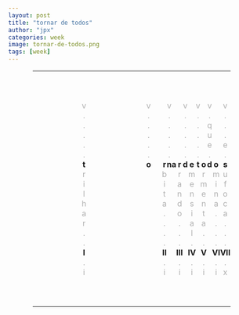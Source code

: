 ```yaml
---
layout: post
title: "tornar de todos"
author: "jpx"
categories: week
image: tornar-de-todos.png
tags: [week]
---
```


<html>
<head>
<style>
table#t02, th, td {
	border-width:5px;  
  border-style:none;
	padding: 0px;
	width:80%; 
	margin-left:auto; 
  margin-right:auto;
	table-layout: fixed;
	align-content: center;
	text-align:center;
}
div.nota {
  font-size: x-small;
  text-align:right;
  font-style: normal;
  color: rgb(175, 175, 175);
}
div.ast {
  font-weight: bold;
}
div.inner {
  font-style: italic;
  text-align:justify;
  color: rgb(175, 175, 175);
  font-size: small;
}
div.risc {
  color: rgb(175, 175, 175);
}
</style>
</head>
<body>

<table id="t02">
  <tr>
    <td colspan="15">&nbsp;</td>
  </tr>
  <tr>
    <td colspan="15">&nbsp;</td>
  </tr>
  <tr>
    <td colspan="15">&nbsp;</td>
  </tr>
  <tr>
    <td><div class="risc">v</div></td>
    <td><div class="risc">v</div></td>
    <td></td>
    <td><div class="risc">v</div></td>
    <td></td>
	  <td></td>
	  <td></td>
	  <td><div class="risc">v</div></td>
    <td></td>
    <td></td>
    <td><div class="risc">v</div></td>
	  <td></td>
    <td><div class="risc">v</div></td>
	  <td></td>
    <td><div class="risc">v</div></td>
  </tr>
  <tr>
    <td><div class="risc">.</div></td>
    <td><div class="risc">.</div></td>
    <td></td>
    <td><div class="risc">.</div></td>
    <td></td>
	  <td></td>
	  <td></td>
	  <td><div class="risc">.</div></td>
    <td></td>
    <td></td>
    <td><div class="risc">.</div></td>
	  <td></td>
    <td><div class="risc">.</div></td>
	  <td></td>
    <td><div class="risc">.</div></td>
  </tr>
  <tr>
    <td><div class="risc">.</div></td>
    <td><div class="risc">.</div></td>
    <td></td>
    <td><div class="risc">.</div></td>
    <td></td>
	  <td></td>
	  <td></td>
	  <td><div class="risc">.</div></td>
    <td></td>
    <td></td>
    <td><div class="risc">.</div></td>
	  <td></td>
    <td><div class="risc">q</div></td>
	  <td></td>
    <td><div class="risc">.</div></td>
  </tr>
  <tr>
    <td><div class="risc">.</div></td>
    <td><div class="risc">.</div></td>
    <td></td>
    <td><div class="risc">.</div></td>
    <td></td>
	  <td></td>
	  <td></td>
	  <td><div class="risc">.</div></td>
    <td></td>
    <td></td>
    <td><div class="risc">.</div></td>
	  <td></td>
    <td><div class="risc">u</div></td>
	  <td></td>
    <td><div class="risc">.</div></td>
  </tr>
  <tr>
    <td><div class="risc">.</div></td>
    <td><div class="risc">.</div></td>
    <td></td>
    <td><div class="risc">.</div></td>
    <td></td>
	  <td></td>
	  <td></td>
	  <td><div class="risc">.</div></td>
    <td></td>
    <td></td>
    <td><div class="risc">.</div></td>
	  <td></td>
    <td><div class="risc">e</div></td>
	  <td></td>
    <td><div class="risc">e</div></td>
  </tr>
  <tr>
    <td><div class="risc">.</div></td>
    <td><div class="risc">.</div></td>
    <td></td>
    <td><div class="risc">.</div></td>
    <td></td>
	  <td></td>
	  <td></td>
	  <td><div class="risc">.</div></td>
    <td></td>
    <td></td>
    <td><div class="risc">.</div></td>
	  <td></td>
    <td><div class="risc">.</div></td>
	  <td></td>
    <td><div class="risc">.</div></td>
  </tr>
  <tr>
    <th>t</th>
    <th>o</th>
    <th>r</th>
    <th>n</th>
    <th>a</th>
	  <th>r</th>
	  <td></td>
	  <th>d</th>
    <th>e</th>
    <td></td>
    <th>t</th>
	  <th>o</th>
    <th>d</th>
	  <th>o</th>
    <th>s</th>
  </tr>
  <tr>
    <td><div class="risc">r</div></td>
    <td></td>
    <td><div class="risc">b</div></td>
    <td></td>
    <td></td>
	  <td><div class="risc">r</div></td>
	  <td></td>
	  <td></td>
    <td><div class="risc">m</div></td>
    <td></td>
    <td></td>
	  <td><div class="risc">r</div></td>
    <td></td>
	  <td><div class="risc">m</div></td>
    <td><div class="risc">u</div></td>
  </tr>
  <tr>
    <td><div class="risc">i</div></td>
    <td></td>
    <td><div class="risc">i</div></td>
    <td></td>
    <td></td>
	  <td><div class="risc">a</div></td>
	  <td></td>
	  <td></td>
    <td><div class="risc">e</div></td>
    <td></td>
    <td></td>
	  <td><div class="risc">m</div></td>
    <td></td>
	  <td><div class="risc">i</div></td>
    <td><div class="risc">f</div></td>
  </tr>
  <tr>
    <td><div class="risc">l</div></td>
    <td></td>
    <td><div class="risc">t</div></td>
    <td></td>
    <td></td>
	  <td><div class="risc">n</div></td>
	  <td></td>
	  <td></td>
    <td><div class="risc">n</div></td>
    <td></td>
    <td></td>
	  <td><div class="risc">e</div></td>
    <td></td>
	  <td><div class="risc">n</div></td>
    <td><div class="risc">o</div></td>
  </tr>
  <tr>
    <td><div class="risc">h</div></td>
    <td></td>
    <td><div class="risc">a</div></td>
    <td></td>
    <td></td>
	  <td><div class="risc">d</div></td>
	  <td></td>
	  <td></td>
    <td><div class="risc">s</div></td>
    <td></td>
    <td></td>
	  <td><div class="risc">n</div></td>
    <td></td>
	  <td><div class="risc">a</div></td>
    <td><div class="risc">c</div></td>
  </tr>
  <tr>
    <td><div class="risc">a</div></td>
    <td></td>
    <td><div class="risc">.</div></td>
    <td></td>
    <td></td>
	  <td><div class="risc">o</div></td>
	  <td></td>
	  <td></td>
    <td><div class="risc">i</div></td>
    <td></td>
    <td></td>
	  <td><div class="risc">t</div></td>
    <td></td>
	  <td><div class="risc">.</div></td>
    <td><div class="risc">a</div></td>
  </tr>
  <tr>
    <td><div class="risc">r</div></td>
    <td></td>
    <td><div class="risc">.</div></td>
    <td></td>
    <td></td>
	  <td><div class="risc">.</div></td>
	  <td></td>
	  <td></td>
    <td><div class="risc">a</div></td>
    <td></td>
    <td></td>
	  <td><div class="risc">a</div></td>
    <td></td>
	  <td><div class="risc">.</div></td>
    <td><div class="risc">.</div></td>
  </tr>
  <tr>
    <td><div class="risc">.</div></td>
    <td></td>
    <td><div class="risc">.</div></td>
    <td></td>
    <td></td>
	  <td><div class="risc">.</div></td>
	  <td></td>
	  <td></td>
    <td><div class="risc">l</div></td>
    <td></td>
    <td></td>
	  <td><div class="risc">.</div></td>
    <td></td>
	  <td><div class="risc">.</div></td>
    <td><div class="risc">.</div></td>
  </tr>
  <tr>
    <td><div class="risc">.</div></td>
    <td></td>
    <td><div class="risc">.</div></td>
    <td></td>
    <td></td>
	  <td><div class="risc">.</div></td>
	  <td></td>
	  <td></td>
    <td><div class="risc">.</div></td>
    <td></td>
    <td></td>
	  <td><div class="risc">.</div></td>
    <td></td>
	  <td><div class="risc">.</div></td>
    <td><div class="risc">.</div></td>
  </tr>
  <tr>
    <td><div class="ast">I</div></td>
    <td></td>
    <td><div class="ast">II</div></td>
    <td></td>
    <td></td>
	  <td><div class="ast">III</div></td>
	  <td></td>
	  <td></td>
    <td><div class="ast">IV</div></td>
    <td></td>
    <td></td>
	  <td><div class="ast">V</div></td>
    <td></td>
	  <td><div class="ast">VI</div></td>
    <td><div class="ast">VII</div></td>
  </tr>
  <tr>
    <td><div class="risc">.</div></td>
    <td></td>
    <td><div class="risc">.</div></td>
    <td></td>
    <td></td>
	  <td><div class="risc">.</div></td>
	  <td></td>
	  <td></td>
    <td><div class="risc">.</div></td>
    <td></td>
    <td></td>
	  <td><div class="risc">.</div></td>
    <td></td>
	  <td><div class="risc">.</div></td>
    <td><div class="risc">.</div></td>
  </tr>
  <tr>
    <td><div class="risc">i</div></td>
    <td></td>
    <td><div class="risc">i</div></td>
    <td></td>
    <td></td>
	  <td><div class="risc">i</div></td>
	  <td></td>
	  <td></td>
    <td><div class="risc">i</div></td>
    <td></td>
    <td></td>
	  <td><div class="risc">i</div></td>
    <td></td>
	  <td><div class="risc">i</div></td>
    <td><div class="risc">x</div></td>
  </tr>
  <tr>
    <td colspan="15">&nbsp;</td>
  </tr>
  <tr>
    <td colspan="15">&nbsp;</td>
  </tr>
  <tr>
    <td colspan="15">&nbsp;</td>
  </tr>
</table>
